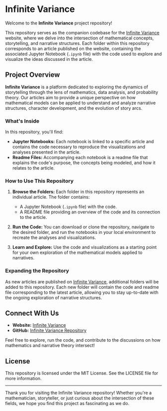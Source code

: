 # Infinite Variance

Welcome to the **Infinite Variance** project repository!

This repository serves as the companion codebase for the [Infinite Variance](https://www.infinite-variance.com/) website, where we delve into the intersection of mathematical concepts, storytelling, and narrative structures. Each folder within this repository corresponds to an article published on the website, containing the associated Jupyter Notebook (`.ipynb` file) with the code used to explore and visualize the ideas discussed in the article.

## Project Overview

**Infinite Variance** is a platform dedicated to exploring the dynamics of storytelling through the lens of mathematics, data analysis, and probability theory. Our articles aim to provide a unique perspective on how mathematical models can be applied to understand and analyze narrative structures, character development, and the evolution of story arcs.

### What's Inside

In this repository, you'll find:

- **Jupyter Notebooks:** Each notebook is linked to a specific article and contains the code necessary to reproduce the visualizations and analyses presented in the article.
- **Readme Files:** Accompanying each notebook is a readme file that explains the code's purpose, the concepts being modeled, and how it relates to the article.

### How to Use This Repository

1. **Browse the Folders:** Each folder in this repository represents an individual article. The folder contains:
   - A Jupyter Notebook (`.ipynb` file) with the code.
   - A README file providing an overview of the code and its connection to the article.

2. **Run the Code:** You can download or clone the repository, navigate to the desired folder, and run the notebooks in your local environment to recreate the analyses and visualizations.

3. **Learn and Explore:** Use the code and visualizations as a starting point for your own exploration of the mathematical models applied to narratives.

### Expanding the Repository

As new articles are published on [Infinite Variance](https://www.infinite-variance.com/), additional folders will be added to this repository. Each new folder will contain the code and readme file corresponding to the latest article, allowing you to stay up-to-date with the ongoing exploration of narrative structures.

## Connect With Us

- **Website:** [Infinite Variance](https://www.infinite-variance.com/)
- **GitHub:** [Infinite Variance Repository](https://github.com/sbansal-21/InfiniteVariance)

Feel free to explore, run the code, and contribute to the discussions on how mathematics and narrative theory intersect!

## License

This repository is licensed under the MIT License. See the LICENSE file for more information.

---

Thank you for visiting the Infinite Variance repository! Whether you're a mathematician, storyteller, or just curious about the intersection of these fields, we hope you find this project as fascinating as we do.